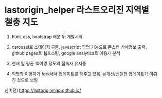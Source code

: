 # lastorigin_helper 라스트오리진 지역별 철충 지도

1. html, css, bootstrap 배운 뒤 개발시작

2. carousel로 스테이지 구분, javascript 팝업 기능으로 몬스터 상세정보 출력, github pages로 웹호스팅, google analytics로 이용자 분석

3. 현재 일 평균 10여명 정도의 접속자 유지중

4. 익명의 이용자가 fork해서 업데이트를 해주고 있음. ui개선/신던전 업데이트가 이뤄진 것으로 보임




신버전) https://lastoriginmap.github.io/